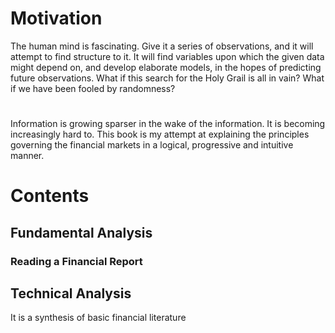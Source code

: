 # Motivation

The human mind is fascinating. Give it a series of observations, and it will attempt to find structure to it. It will find variables upon which the given data might depend on, and develop elaborate models, in the hopes of predicting future observations. What if this search for the Holy Grail is all in vain? What if we have been fooled by randomness? 

# 

Information is growing sparser in the wake of the information. It is becoming increasingly hard to. This book is my attempt at explaining the principles governing the financial markets in a logical, progressive and intuitive manner. 

# Contents

## Fundamental Analysis

### Reading a Financial Report

## Technical Analysis

It is a synthesis of basic financial literature
